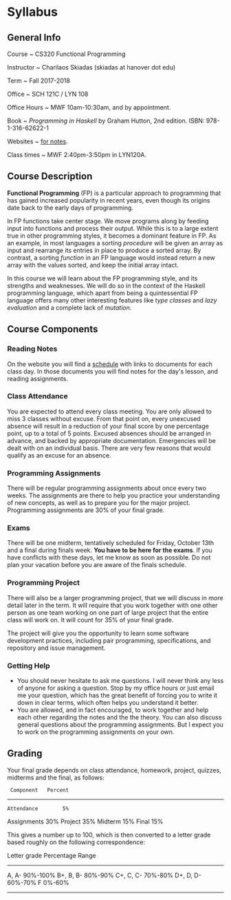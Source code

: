 # Syllabus

## General Info

Course
  ~ CS320 Functional Programming

Instructor
  ~ Charilaos Skiadas (skiadas at hanover dot edu)

Term
  ~ Fall 2017-2018

Office
  ~ SCH 121C / LYN 108

Office Hours
  ~ MWF 10am-10:30am, and by appointment.

Book
  ~ *Programming in Haskell* by Graham Hutton, 2nd edition. ISBN: 978-1-316-62622-1

Websites
  ~ [for notes](skiadas.github.io/FunctionalProgrammingCourse/site/).

Class times
  ~ MWF 2:40pm-3:50pm in LYN120A.

## Course Description

**Functional Programming** (FP) is a particular approach to programming that has gained increased popularity in recent years, even though its origins date back to the early days of programming.

In FP functions take center stage. We move programs along by feeding input into functions and process their output. While this is to a large extent true in other programming styles, it becomes a dominant feature in FP. As an example, in most languages a sorting *procedure* will be given an array as input and rearrange its entries in place to produce a sorted array. By contrast, a sorting *function* in an FP language would instead return a new array with the values sorted, and keep the initial array intact.

In this course we will learn about the FP programming style, and its strengths and weaknesses. We will do so in the context of the Haskell programming language, which apart from being a quintessential FP language offers many other interesting features like *type classes* and *lazy evaluation* and a complete lack of *mutation*.

## Course Components

### Reading Notes

On the website you will find a [schedule](http://skiadas.github.io/FunctionalProgrammingCourse/site/schedule.html) with links to documents for each class day. In those documents you will find notes for the day's lesson, and reading assignments.

### Class Attendance

You are expected to attend every class meeting. You are only allowed to miss 3 classes without excuse. From that point on, every unexcused absence will result in a reduction of your final score by one percentage point, up to a total of 5 points. Excused absences should be arranged in advance, and backed by appropriate documentation. Emergencies will be dealt with on an individual basis. There are very few reasons that would qualify as an excuse for an absence.

### Programming Assignments

There will be regular programming assignments about once every two weeks. The assignments are there to help you practice your understanding of new concepts, as well as to prepare you for the major project. Programming assignments are 30% of your final grade.

### Exams

There will be one midterm, tentatively scheduled for Friday, October 13th and a final during finals week. **You have to be here for the exams**. If you have conflicts with these days, let me know as soon as possible. Do not plan your vacation before you are aware of the finals schedule.

### Programming Project

There will also be a larger programming project, that we will discuss in more detail later in the term. It will require that you work together with one other person as one team working on one part of large project that the entire class will work on. It will count for 35% of your final grade.

The project will give you the opportunity to learn some software development practices, including pair programming, specifications, and repository and issue management.

### Getting Help

- You should never hesitate to ask me questions. I will never think any less of anyone for asking a question. Stop by my office hours or just email me your question, which has the great benefit of forcing you to write it down in clear terms, which often helps you understand it better.
- You are allowed, and in fact encouraged, to work together and help each other regarding the notes and the the theory. You can also discuss general questions about the programming assignments. But I expect you to work on the programming assignments on your own.

## Grading

Your final grade depends on class attendance, homework, project, quizzes, midterms and the final, as follows:

     Component   Percent
--------------  --------
    Attendance        5%
   Assignments       30%
       Project       35%
       Midterm       15%
         Final       15%

This gives a number up to 100, which is then converted to a letter grade based roughly on the following correspondence:

 Letter grade     Percentage Range
--------------   -----------------
   A, A-                  90%-100%
   B+, B, B-               80%-90%
   C+, C, C-               70%-80%
   D+, D, D-               60%-70%
      F                     0%-60%
--------------   -----------------

